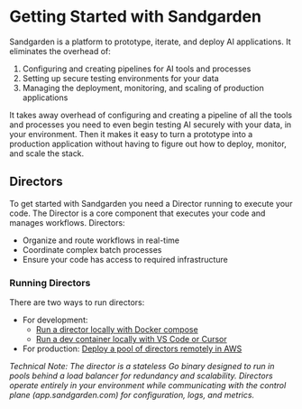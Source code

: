 # Getting Started with Sandgarden

Sandgarden is a platform to prototype, iterate, and deploy AI applications. It eliminates the overhead of:

1. Configuring and creating pipelines for AI tools and processes
2. Setting up secure testing environments for your data
3. Managing the deployment, monitoring, and scaling of production applications

It takes away overhead of configuring and creating a pipeline of all the tools and processes you need to even begin testing AI securely with your data, in your environment. Then it makes it easy to turn a prototype into a production application without having to figure out how to deploy, monitor, and scale the stack.

## Directors

To get started with Sandgarden you need a Director running to execute your code. The Director is a core component that executes your code and manages workflows. Directors:

- Organize and route workflows in real-time
- Coordinate complex batch processes
- Ensure your code has access to required infrastructure

### Running Directors

There are two ways to run directors:

* For development:
  - [Run a director locally with Docker compose](/docker_compose/README.md)
  - [Run a dev container locally with VS Code or Cursor](/.devcontainer/README.md)
* For production: [Deploy a pool of directors remotely in AWS](/aws/README.md)

_Technical Note: The director is a stateless Go binary designed to run in pools behind a load balancer for redundancy and scalability. Directors operate entirely in your environment while communicating with the control plane (app.sandgarden.com) for configuration, logs, and metrics._
